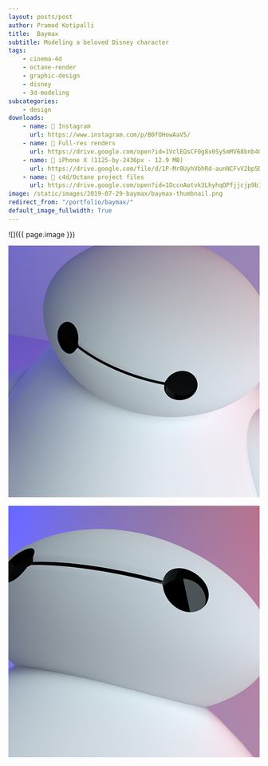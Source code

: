 ```yaml
---
layout: posts/post
author: Pramod Kotipalli
title:  Baymax
subtitle: Modeling a beloved Disney character
tags:
    - cinema-4d
    - octane-render
    - graphic-design
    - disney
    - 3d-modeling
subcategories:
    - design
downloads:
    - name: 📸 Instagram
      url: https://www.instagram.com/p/B0fOHowAaV5/
    - name: 💾 Full-res renders
      url: https://drive.google.com/open?id=1VclEQsCF0g8x0Sy5mMV68bnb4QTDHaJk
    - name: 📱 iPhone X (1125-by-2436px - 12.9 MB)
      url: https://drive.google.com/file/d/1P-Mr0UyhVbhRd-aunNCFvV2bp5DOCFsB/view?usp=sharing
    - name: 🎥 c4d/Octane project files
      url: https://drive.google.com/open?id=1OccnAotvk3LhyhqOPfjjcjp9b1gD_YsL
image: /static/images/2019-07-29-baymax/baymax-thumbnail.png
redirect_from: "/portfolio/baymax/"
default_image_fullwidth: True
---
```


![]({{ page.image }})

![](/static/images/2019-07-29-baymax/baymax-B.png)

![](/static/images/2019-07-29-baymax/baymax-C.png)
